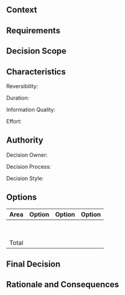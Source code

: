 ## Context

## Requirements

## Decision Scope

## Characteristics

Reversibility:

Duration: 

Information Quality:

Effort: 

## Authority

Decision Owner: 

Decision Process:

Decision Style:

## Options

| Area  | Option | Option | Option |
| ----- | ------ | ------ | ------ |
|       |        |        |        |
|       |        |        |        |
|       |        |        |        |
|       |        |        |        |
|       |        |        |        |
|       |        |        |        |
|       |        |        |        |
|       |        |        |        |
| Total |        |        |        |

## 

## Final Decision

## Rationale and Consequences


